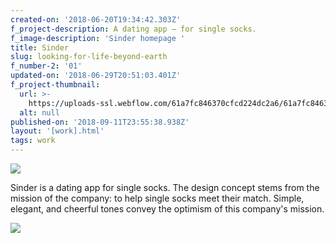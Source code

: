 ```yaml
---
created-on: '2018-06-20T19:34:42.303Z'
f_project-description: A dating app — for single socks.
f_image-description: 'Sinder homepage '
title: Sinder
slug: looking-for-life-beyond-earth
f_number-2: '01'
updated-on: '2018-06-29T20:51:03.401Z'
f_project-thumbnail:
  url: >-
    https://uploads-ssl.webflow.com/61a7fc846370cfcd224dc2a6/61a7fc846370cf8c604dc2af_Sinder2.jpg
  alt: null
published-on: '2018-09-11T23:55:38.938Z'
layout: '[work].html'
tags: work
---
```


![](https://uploads-ssl.webflow.com/61a7fc846370cfcd224dc2a6/61a7fc846370cf10874dc2b3_Sinder.jpg)

Sinder is a dating app for single socks. The design concept stems from the mission of the company: to help single socks meet their match. Simple, elegant, and cheerful tones convey the optimism of this company's mission.

![](https://uploads-ssl.webflow.com/61a7fc846370cfcd224dc2a6/61a7fc846370cf478d4dc2b6_Sinder2.png)
